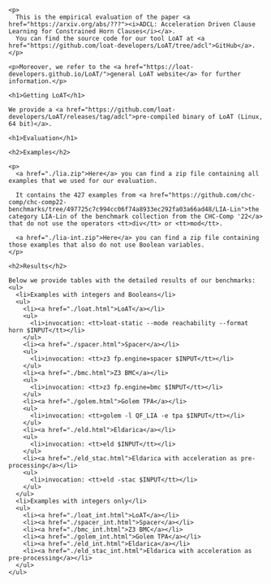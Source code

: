 <html>
  <head>
    <meta http-equiv="Content-Type" content="text/html;charset=utf-8" >
    <title>ADCL: Acceleration Driven Clause Learning for Constrained Horn Clauses</title>
    <style>
      table, th, td {border: 1px solid black;}
      td {text-align: center;}
      p {text-align: justify;}
    </style>
  </head>
  <body>

    <p>
      This is the empirical evaluation of the paper <a href="https://arxiv.org/abs/???"><i>ADCL: Acceleration Driven Clause Learning for Constrained Horn Clauses</i></a>.
      You can find the source code for our tool LoAT at <a href="https://github.com/loat-developers/LoAT/tree/adcl">GitHub</a>.
    </p>

    <p>Moreover, we refer to the <a href="https://loat-developers.github.io/LoAT/">general LoAT website</a> for further information.</p>

    <h1>Getting LoAT</h1>

    We provide a <a href="https://github.com/loat-developers/LoAT/releases/tag/adcl">pre-compiled binary of LoAT (Linux, 64 bit)</a>.

    <h1>Evaluation</h1>

    <h2>Examples</h2>

    <p>
      <a href="./lia.zip">Here</a> you can find a zip file containing all examples that we used for our evaluation.

      It contains the 427 examples from <a href="https://github.com/chc-comp/chc-comp22-benchmarks/tree/497725c7c994cc06f74a8933ec292fa03a66ad48/LIA-Lin">the category LIA-Lin of the benchmark collection from the CHC-Comp '22</a> that do not use the operators <tt>div</tt> or <tt>mod</tt>.

      <a href="./lia-int.zip">Here</a> you can find a zip file containing those examples that also do not use Boolean variables.
    </p>

    <h2>Results</h2>

    Below we provide tables with the detailed results of our benchmarks:
    <ul>
      <li>Examples with integers and Booleans</li>
      <ul>
        <li><a href="./loat.html">LoAT</a></li>
        <ul>
          <li>invocation: <tt>loat-static --mode reachability --format horn $INPUT</tt></li>
        </ul>
        <li><a href="./spacer.html">Spacer</a></li>
        <ul>
          <li>invocation: <tt>z3 fp.engine=spacer $INPUT</tt></li>
        </ul>
        <li><a href="./bmc.html">Z3 BMC</a></li>
        <ul>
          <li>invocation: <tt>z3 fp.engine=bmc $INPUT</tt></li>
        </ul>
        <li><a href="./golem.html">Golem TPA</a></li>
        <ul>
          <li>invocation: <tt>golem -l QF_LIA -e tpa $INPUT</tt></li>
        </ul>
        <li><a href="./eld.html">Eldarica</a></li>
        <ul>
          <li>invocation: <tt>eld $INPUT</tt></li>
        </ul>
        <li><a href="./eld_stac.html">Eldarica with acceleration as pre-processing</a></li>
        <ul>
          <li>invocation: <tt>eld -stac $INPUT</tt></li>
        </ul>
      </ul>
      <li>Examples with integers only</li>
      <ul>
        <li><a href="./loat_int.html">LoAT</a></li>
        <li><a href="./spacer_int.html">Spacer</a></li>
        <li><a href="./bmc_int.html">Z3 BMC</a></li>
        <li><a href="./golem_int.html">Golem TPA</a></li>
        <li><a href="./eld_int.html">Eldarica</a></li>
        <li><a href="./eld_stac_int.html">Eldarica with acceleration as pre-processing</a></li>
      </ul>
    </ul>

  </body>
</html>
